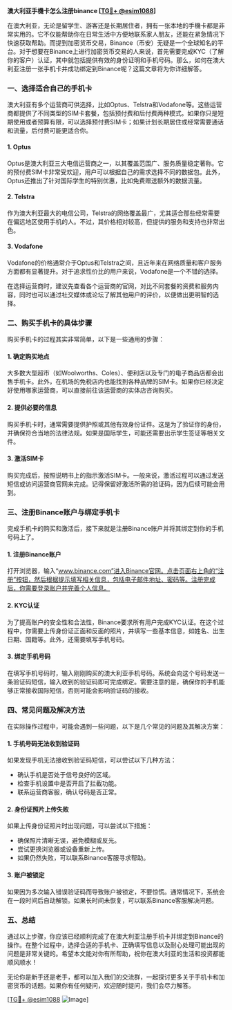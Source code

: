 **澳大利亚手機卡怎么注册binance [[TG💪+ @esim1088](https://t.me/s/esim1088)]**

在澳大利亚，无论是留学生、游客还是长期居住者，拥有一张本地的手機卡都是非常实用的。它不仅能帮助你在日常生活中方便地联系家人朋友，还能在紧急情况下快速获取帮助。而提到加密货币交易，Binance（币安）无疑是一个全球知名的平台。对于想要在Binance上进行加密货币交易的人来说，首先需要完成KYC（了解你的客户）认证，其中就包括提供有效的身份证明和手机号码。那么，如何在澳大利亚注册一张手机卡并成功绑定到Binance呢？这篇文章将为你详细解答。

### **一、选择适合自己的手机卡**

澳大利亚有多个运营商可供选择，比如Optus、Telstra和Vodafone等。这些运营商都提供了不同类型的SIM卡套餐，包括预付费和后付费两种模式。如果你只是短期使用或者预算有限，可以选择预付费SIM卡；如果计划长期居住或经常需要通话和流量，后付费可能更适合你。

#### **1. Optus**
Optus是澳大利亚三大电信运营商之一，以其覆盖范围广、服务质量稳定著称。它的预付费SIM卡非常受欢迎，用户可以根据自己的需求选择不同的数据包。此外，Optus还推出了针对国际学生的特别优惠，比如免费赠送额外的数据流量。

#### **2. Telstra**
作为澳大利亚最大的电信公司，Telstra的网络覆盖最广，尤其适合那些经常需要在偏远地区使用手机的人。不过，其价格相对较高，但提供的服务和支持也非常出色。

#### **3. Vodafone**
Vodafone的价格通常介于Optus和Telstra之间，且近年来在网络质量和客户服务方面都有显著提升。对于追求性价比的用户来说，Vodafone是一个不错的选择。

在选择运营商时，建议先查看各个运营商的官网，对比不同套餐的资费和服务内容，同时也可以通过社交媒体或论坛了解其他用户的评价，以便做出更明智的选择。

### **二、购买手机卡的具体步骤**

购买手机卡的过程其实非常简单，以下是一些通用的步骤：

#### **1. 确定购买地点**
大多数大型超市（如Woolworths、Coles）、便利店以及专门的电子商品店都会出售手机卡。此外，在机场的免税店内也能找到各种品牌的SIM卡。如果你已经决定好使用哪家运营商，可以直接前往该运营商的实体店咨询购买。

#### **2. 提供必要的信息**
购买手机卡时，通常需要提供护照或其他有效身份证件。这是为了验证你的身份，并确保符合当地的法律法规。如果是国际学生，可能还需要出示学生签证等相关文件。

#### **3. 激活SIM卡**
购买完成后，按照说明书上的指示激活SIM卡。一般来说，激活过程可以通过发送短信或访问运营商官网来完成。记得保留好激活所需的验证码，因为后续可能会用到。

### **三、注册Binance账户与绑定手机卡**

完成手机卡的购买和激活后，接下来就是注册Binance账户并将其绑定到你的手机号码上了。

#### **1. 注册Binance账户**
打开浏览器，输入“www.binance.com”进入Binance官网。点击页面右上角的“注册”按钮，然后根据提示填写相关信息，包括电子邮件地址、密码等。注册完成后，你需要登录账户并完善个人信息。

#### **2. KYC认证**
为了提高账户的安全性和合法性，Binance要求所有用户完成KYC认证。在这个过程中，你需要上传身份证正面和反面的照片，并填写一些基本信息，如姓名、出生日期、国籍等。此外，还需要填写手机号码。

#### **3. 绑定手机号码**
在填写手机号码时，输入刚刚购买的澳大利亚手机号码。系统会向这个号码发送一条验证码短信，输入收到的验证码即可完成绑定。需要注意的是，确保你的手机能够正常接收国际短信，否则可能会影响验证码的接收。

### **四、常见问题及解决方法**

在实际操作过程中，可能会遇到一些问题，以下是几个常见的问题及其解决方案：

#### **1. 手机号码无法收到验证码**
如果发现手机无法接收到验证码短信，可以尝试以下几种方法：
- 确认手机是否处于信号良好的区域。
- 检查手机设置中是否开启了拦截功能。
- 联系运营商客服，确认号码是否正常。

#### **2. 身份证照片上传失败**
如果上传身份证照片时出现问题，可以尝试以下措施：
- 确保照片清晰无误，避免模糊或反光。
- 尝试更换浏览器或设备重新上传。
- 如果仍然失败，可以联系Binance客服寻求帮助。

#### **3. 账户被锁定**
如果因为多次输入错误验证码而导致账户被锁定，不要惊慌。通常情况下，系统会在一段时间后自动解锁。如果长时间未恢复，可以联系Binance客服解决问题。

### **五、总结**

通过以上步骤，你应该已经顺利完成了在澳大利亚注册手机卡并绑定到Binance的操作。在整个过程中，选择合适的手机卡、正确填写信息以及耐心处理可能出现的问题是非常关键的。希望本文能对你有所帮助，祝你在澳大利亚的生活和投资都能顺风顺水！

无论你是新手还是老手，都可以加入我们的交流群，一起探讨更多关于手机卡和加密货币的话题。如果你有任何疑问，欢迎随时提问，我们会尽力解答。

[[TG💪+ @esim1088](https://t.me/s/esim1088) ![Image](https://i.postimg.cc/4NQfJmqS/Snipaste-2025-05-13-00-14-12.png)]